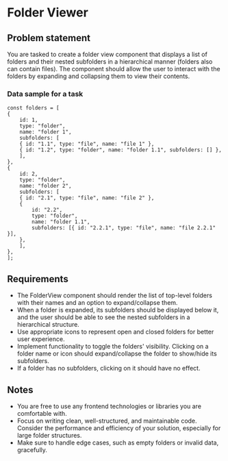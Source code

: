 # Folder Viewer

## Problem statement

You are tasked to create a folder view component that displays a list of folders and their nested subfolders in a hierarchical manner (folders also can contain files). The component should allow the user to interact with the folders by expanding and collapsing them to view their contents.

### Data sample for a task

    const folders = [
    {
        id: 1,
        type: "folder",
        name: "folder 1",
        subfolders: [
        { id: "1.1", type: "file", name: "file 1" },
        { id: "1.2", type: "folder", name: "folder 1.1", subfolders: [] },
        ],
    },
    {
        id: 2,
        type: "folder",
        name: "folder 2",
        subfolders: [
        { id: "2.1", type: "file", name: "file 2" },
        {
            id: "2.2",
            type: "folder",
            name: "folder 1.1",
            subfolders: [{ id: "2.2.1", type: "file", name: "file 2.2.1" }],
        },
        ],
    },
    ];

## Requirements

- The FolderView component should render the list of top-level folders with their names and an option to expand/collapse them.
- When a folder is expanded, its subfolders should be displayed below it, and the user should be able to see the nested subfolders in a hierarchical structure.
- Use appropriate icons to represent open and closed folders for better user experience.
- Implement functionality to toggle the folders' visibility. Clicking on a folder name or icon should expand/collapse the folder to show/hide its subfolders.
- If a folder has no subfolders, clicking on it should have no effect.

## Notes

- You are free to use any frontend technologies or libraries you are comfortable with.
- Focus on writing clean, well-structured, and maintainable code. Consider the performance and efficiency of your solution, especially for large folder structures.
- Make sure to handle edge cases, such as empty folders or invalid data, gracefully.
